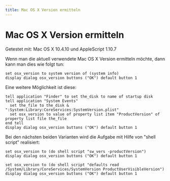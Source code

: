 ```yaml
---
title: Mac OS X Version ermitteln
---
```


# Mac OS X Version ermitteln

Getestet mit: Mac OS X 10.4.10 und AppleScript 1.10.7

Wenn man die aktuell verwendete Mac OS X Version ermitteln möchte, dann kann man dies wie folgt tun:

```applescript
set osx_version to system version of (system info)
display dialog osx_version buttons ("OK") default button 1
```

Eine weitere Möglichkeit ist diese:

```applescript
tell application "Finder" to set the_disk to name of startup disk
tell application "System Events"
  set the_file to the_disk & ":System:Library:CoreServices:SystemVersion.plist"
  set osx_version to value of property list item "ProductVersion" of property list file the_file
end tell
display dialog osx_version buttons ("OK") default button 1
```

Bei den nächsten beiden Varianten wird die Aufgabe mit Hilfe von "shell script" realisiert:

```applescript
set osx_version to (do shell script "sw_vers -productVersion")
display dialog osx_version buttons ("OK") default button 1

set osx_version to (do shell script "defaults read /System/Library/CoreServices/SystemVersion ProductUserVisibleVersion")
display dialog osx_version buttons ("OK") default button 1
```
